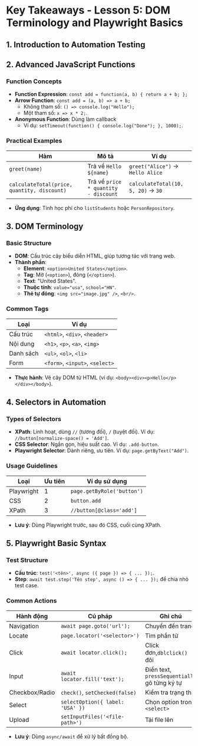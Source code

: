 # Key Takeaways - Lesson 5: DOM Terminology and Playwright Basics

## 1. Introduction to Automation Testing
## 2. Advanced JavaScript Functions
### Function Concepts
- **Function Expression**: 
    `const add = function(a, b) { return a + b; };`
- **Arrow Function**: 
    `const add = (a, b) => a + b;`
  - Không tham số: `() => console.log("Hello");`
  - Một tham số: `x => x * 2;`.
- **Anonymous Function**: Dùng làm callback
  - Ví dụ: `setTimeout(function() { console.log("Done"); }, 1000);`.

### Practical Examples

| **Hàm**          | **Mô tả**                  | **Ví dụ**              |
|-------------------|----------------------------|-------------------------|
| `greet(name)`    | Trả về `Hello ${name}`     | `greet("Alice")` → `Hello Alice` |
| `calculateTotal(price, quantity, discount)` | Trả về `price * quantity - discount` | `calculateTotal(10, 5, 20)` → `30` |

- **Ứng dụng**: Tính học phí cho `listStudents` hoặc `PersonRepository`.

## 3. DOM Terminology
### Basic Structure
- **DOM**: Cấu trúc cây biểu diễn HTML, giúp tương tác với trang web.
- **Thành phần**:
  - **Element**: `<option>United States</option>`.
  - **Tag**: Mở (`<option>`), đóng (`</option>`).
  - **Text**: "United States".
  - **Thuộc tính**: `value="usa"`, `school="HN"`.
  - **Thẻ tự đóng**: `<img src="image.jpg" />`, `<br/>`.

### Common Tags
| **Loại**|**Ví dụ**|
|----------------|--------------------------|
| Cấu trúc       | `<html>`, `<div>`, `<header>` |
| Nội dung       | `<h1>`, `<p>`, `<a>`, `<img>` |
| Danh sách      | `<ul>`, `<ol>`, `<li>`   |
| Form           | `<form>`, `<input>`, `<select>` |

- **Thực hành**: Vẽ cây DOM từ HTML (ví dụ: `<body><div><p>Hello</p></div></body>`).

## 4. Selectors in Automation
### Types of Selectors
- **XPath**: Linh hoạt, dùng `//` (tương đối), `/` (tuyệt đối). Ví dụ: `//button[normalize-space() = 'Add']`.
- **CSS Selector**: Ngắn gọn, hiệu suất cao. Ví dụ: `.add-button`.
- **Playwright Selector**: Dành riêng, ưu tiên. Ví dụ: `page.getByText("Add")`.

### Usage Guidelines
| **Loại**| **Ưu tiên**| **Ví dụ sử dụng**|
|--------------------|-------------|----------------------------|
| Playwright         | 1           | `page.getByRole('button')` |
| CSS                | 2           | `button.add`              |
| XPath              | 3           | `//button[@class='add']`  |

- **Lưu ý**: Dùng Playwright trước, sau đó CSS, cuối cùng XPath.

## 5. Playwright Basic Syntax
### Test Structure
- **Cấu trúc**: `test('<tên>', async ({ page }) => { ... });`.
- **Step**: `await test.step('Tên step', async () => { ... });` để chia nhỏ test case.

### Common Actions
| **Hành động**| **Cú pháp**| **Ghi chú**
|------------------|---------------------------------|------------------------
| Navigation       | `await page.goto('url');`       | Chuyển đến trang
| Locate           | `page.locator('<selector>')`    | Tìm phần tử
| Click            | `await locator.click();`        | Click đơn,`dblclick()` đôi
| Input            | `await locator.fill('text');`   | Điền text, `pressSequentially` gõ từng ký tự
| Checkbox/Radio   | `check()`, `setChecked(false)`  | Kiểm tra trạng thái
| Select           | `selectOption({ label: 'USA' })`| Chọn option trong `<select>`
| Upload           | `setInputFiles('<file-path>')`  | Tải file lên

- **Lưu ý**: Dùng `async/await` để xử lý bất đồng bộ.

